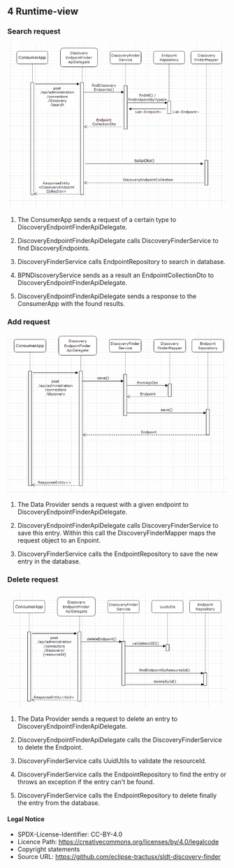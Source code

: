 ## 4 Runtime-view

### Search request

![](media/SearchFlow.PNG)

1.  The ConsumerApp sends a request of a certain type to
    DiscoveryEndpointFinderApiDelegate.

2.  DiscoveryEndpointFinderApiDelegate calls DiscoveryFinderService to
    find DiscoveryEndpoints.

3.  DiscoveryFinderService calls EndpointRepository to search in
    database.

4.  BPNDiscoveryService sends as a result an EndpointCollectionDto to
    DiscoveryEndpointFinderApiDelegate.

5.  DiscoveryEndpointFinderApiDelegate sends a response to the
    ConsumerApp with the found results.

### Add request

![](media/AddFlow.PNG)

1.  The Data Provider sends a request with a given endpoint to
    DiscoveryEndpointFinderApiDelegate.

2.  DiscoveryEndpointFinderApiDelegate calls DiscoveryFinderService to
    save this entry. Within this call the DiscoveryFinderMapper maps the
    request object to an Enpoint.

3.  DiscoveryFinderService calls the EndpointRepository to save the new
    entry in the database.

### Delete request

![](media/DeleteFlow.PNG)

1.  The Data Provider sends a request to delete an entry to
    DiscoveryEndpointFinderApiDelegate.

2.  DiscoveryEndpointFinderApiDelegate calls the DiscoveryFinderService
    to delete the Endpoint.

3.  DiscoveryFinderService calls UuidUtils to validate the resourceId.

4.  DiscoveryFinderService calls the EndpointRepository to find the
    entry or throws an exception if the entry can't be found.

5.  DiscoveryFinderService calls the EndpointRepository to delete
    finally the entry from the database.

#### Legal Notice
* SPDX-License-Identifier: CC-BY-4.0
* Licence Path: https://creativecommons.org/licenses/by/4.0/legalcode
* Copyright statements
* Source URL: https://github.com/eclipse-tractusx/sldt-discovery-finder